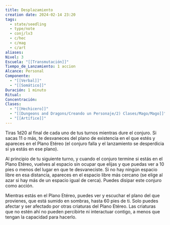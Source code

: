 ```yaml
---
title: Desplazamiento
creation date: 2024-02-14 23:20
tags:
  - state/seedling
  - type/note
  - conj/lv3
  - c/hec
  - c/mag
  - c/art
aliases: 
Nivel: 3
Escuela: "[[Transmutación]]"
Tiempo_de_Lanzamiento: 1 accion
Alcance: Personal
Componente:
  - "[[Verbal]]"
  - "[[Somático]]"
Duración: 1 minuto
Ritual: 
Concentración: 
Clases:
  - "[[Hechicero]]"
  - "[[Dungeons and Dragons/Creando un Personaje/2) Clases/Mago/Mago]]"
  - "[[Artífice]]"
---
```

Tiras 1d20 al final de cada uno de tus turnos mientras dure el conjuro. Si sacas 11 o más, te desvaneces del plano de existencia en el que estés y apareces en el Plano Etéreo (el conjuro falla y el lanzamiento se desperdicia si ya estás en ese plano). 

Al principio de tu siguiente turno, y cuando el conjuro termine si estás en el Plano Etéreo, vuelves al espacio sin ocupar que elijas y que puedas ver a 10 pies o menos del lugar en que te desvaneciste. Si no hay ningún espacio libre en esa distancia, apareces en el espacio libre más cercano (se elige al azar si hay más de un espacio igual de cerca). Puedes disipar este conjuro como acción.

Mientras estás en el Plano Etéreo, puedes ver y escuchar el plano del que provienes, que está sumido en sombras, hasta 60 pies de ti. Solo puedes afectar y ser afectado por otras criaturas del Plano Etéreo. Las criaturas que no estén ahí no pueden percibirte ni interactuar contigo, a menos que tengan la capacidad para hacerlo.